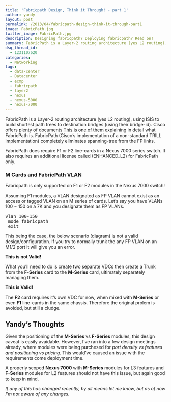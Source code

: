 ```yaml
---
title: 'Fabricpath Design, Think it Through! - part 1'
author: yandy
layout: post
permalink: /2013/04/fabricpath-design-think-it-through-part1
image: FabricPath.jpg
twitter_image: FabricPath.jpg
description: Designing fabricpath? Deploying fabricpath? Read on!
summary: FabricPath is a Layer-2 routing architecture (yes L2 routing), using ISIS to build shortest path trees to destination bridges (using their bridge-id).
dsq_thread_id:
  - 1231107620
categories:
  - Networking
tags:
  - data-center
  - Datacenter
  - ecmp
  - fabricpath
  - layer2
  - nexus
  - nexus-5000
  - nexus-7000
---
```

FabricPath is a Layer-2 routing architecture (yes L2 routing), using ISIS to build shortest path trees to destination bridges (using their bridge-id). Cisco offers plenty of documents <a href="http://www.cisco.com/en/US/prod/collateral/switches/ps9441/ps9670/guide_c07-690079.html" target="blank">This is one of them</a> explaining in detail what FabricPath is. FabricPath (Cisco&#8217;s implementation of a non-standard TRILL implementation) completely eliminates spanning-tree from the FP links. 

FabricPath does require F1 or F2 line-cards in a Nexus 7000 series switch. It also requires an additional license called (ENHANCED_L2) for FabricPath only. 
<!--more-->

### M Cards and FabricPath VLAN

Fabricpath is only supported on F1 or F2 modules in the Nexus 7000 switch!

Assuming F1 modules, a VLAN designated as FP VLAN cannot exist as an access or tagged VLAN on an M series of cards. Let’s say you have VLANs 100 − 150 on a 7K and you designate them as FP VLANs.

<pre lang="plain">vlan 100-150
 mode fabricpath
 exit
</pre>

This being the case, the below scenario (diagram) is not a valid design/configuration. If you try to normally trunk the any FP VLAN on an M1/2 port it will give you an error.

**This is not Valid!**  
[<img id="img" title="img" src="http://inetpy.com/assets/images/fp_and_m_f_cards_01.jpg" alt="" width="" height="" />][img1]

What you’ll need to do is create two separate VDCs then create a Trunk from the **F-Series** card to the **M-Series** card, ultimately separately managing them. 

**This is Valid!**  
[<img id="img2" title="img2" src="http://inetpy.com/assets/images/fp_and_m_f_cards_02.jpg" alt="" width="" height="" />][img2]

The **F2** card requires it’s own VDC for now, when mixed with **M-Series** or even **F1** line-cards in the same chassis. Therefore the original prolem is avoided, but still a cludge.

## Yandy’s Thoughts

Given the positioning of the **M-Series** vs **F-Series** modules, this design caveat is easily avaidable. However, I’ve ran into a few design meetings already, where modules were being purchesed for *port density vs features and positioning vs pricing*. This would’ve caused an issue with the requirements come deployment time.

A properly scoped **Nexus 7000** with **M-Series** modules for L3 features and **F-Series** modules for L2 features should not have this issue, but again good to keep in mind.

*If any of this has changed recently, by all means let me know, but as of now I’m not aware of any changes.*

[img1]: http://inetpy.com/assets/images/fp_and_m_f_cards_01.jpg
[img2]: http://inetpy.com/assets/images/fp_and_m_f_cards_01.jpg